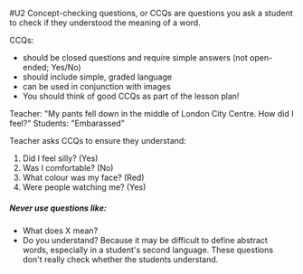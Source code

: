 #U2
Concept-checking questions, or CCQs are questions you ask a student to check if they understood the meaning of a word. 

CCQs:
- should be closed questions and require simple answers (not open-ended; Yes/No)
- should include simple, graded language
- can be used in conjunction with images
- You should think of good CCQs as part of the lesson plan!

Teacher: "My pants fell down in the middle of London City Centre. How did I feel?"
Students: "Embarassed"

Teacher asks CCQs to ensure they understand:
1. Did I feel silly? (Yes)
2. Was I comfortable? (No)
3. What colour was my face? (Red)
4. Were people watching me? (Yes)
##### Never use questions like:
- What does X mean?
- Do you understand?
Because it may be difficult to define abstract words, especially in a student's second language. These questions don't really check whether the students understand.
